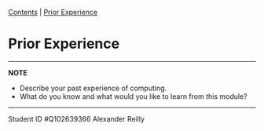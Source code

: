 [Contents](../personal_learning_record/personal_learning_record.md) | [Prior Experience](../personal_learning_record/priorExperience.md) 

# Prior Experience

---
**NOTE**

* Describe your past experience of computing. 
* What do you know and what would you like to learn from this module?

---

Student ID #Q102639366
Alexander Reilly